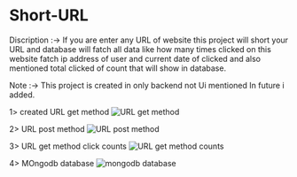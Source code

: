 # Short-URL
Discription :-> If you are enter any URL of website this project will short your URL and database will fatch all data like how many times clicked on this website fatch ip address of user and current date of clicked and also mentioned total clicked of count that will show in database.

Note :-> This project is created in only backend not Ui mentioned In future i added.

1> created URL get method 
![URL get method](https://github.com/DhruvitGopani0041/Short-URL/assets/113504480/4fc9c239-3dff-4130-bba4-ccf50f733f23)

2> URL post method 
![URL post method](https://github.com/DhruvitGopani0041/Short-URL/assets/113504480/c6648cf6-f395-4df9-a73b-ef31327474c7)

3> URL get method click counts
![URL get method counts](https://github.com/DhruvitGopani0041/Short-URL/assets/113504480/60117738-bdef-4102-b73b-a7e24bec45de)

4> MOngodb database
![mongodb database](https://github.com/DhruvitGopani0041/Short-URL/assets/113504480/0d99023c-56fe-438d-953d-9f204577bf0a)


